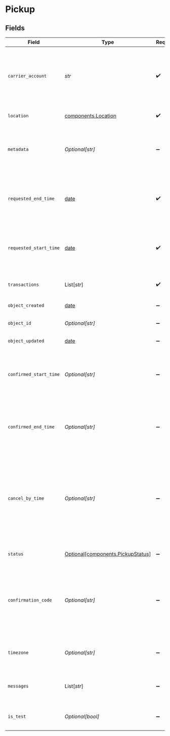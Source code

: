 # Pickup


## Fields

| Field                                                                                                                                                                                                                                             | Type                                                                                                                                                                                                                                              | Required                                                                                                                                                                                                                                          | Description                                                                                                                                                                                                                                       | Example                                                                                                                                                                                                                                           |
| ------------------------------------------------------------------------------------------------------------------------------------------------------------------------------------------------------------------------------------------------- | ------------------------------------------------------------------------------------------------------------------------------------------------------------------------------------------------------------------------------------------------- | ------------------------------------------------------------------------------------------------------------------------------------------------------------------------------------------------------------------------------------------------- | ------------------------------------------------------------------------------------------------------------------------------------------------------------------------------------------------------------------------------------------------- | ------------------------------------------------------------------------------------------------------------------------------------------------------------------------------------------------------------------------------------------------- |
| `carrier_account`                                                                                                                                                                                                                                 | *str*                                                                                                                                                                                                                                             | :heavy_check_mark:                                                                                                                                                                                                                                | The object ID of your USPS or DHL Express carrier account. <br/>You can retrieve this from your Rate requests or our <a href="#tag/Carrier-Accounts/">Carrier Accounts</a> endpoint.                                                              | adcfdddf8ec64b84ad22772bce3ea37a                                                                                                                                                                                                                  |
| `location`                                                                                                                                                                                                                                        | [components.Location](../../models/components/location.md)                                                                                                                                                                                        | :heavy_check_mark:                                                                                                                                                                                                                                | Location where the parcel(s) will be picked up.                                                                                                                                                                                                   |                                                                                                                                                                                                                                                   |
| `metadata`                                                                                                                                                                                                                                        | *Optional[str]*                                                                                                                                                                                                                                   | :heavy_minus_sign:                                                                                                                                                                                                                                | A string of up to 100 characters that can be filled with any additional information you <br/>want to attach to the object.                                                                                                                        |                                                                                                                                                                                                                                                   |
| `requested_end_time`                                                                                                                                                                                                                              | [date](https://docs.python.org/3/library/datetime.html#date-objects)                                                                                                                                                                              | :heavy_check_mark:                                                                                                                                                                                                                                | The latest that you requested your parcels to be available for pickup. <br/>Expressed in the timezone specified in the response.                                                                                                                  |                                                                                                                                                                                                                                                   |
| `requested_start_time`                                                                                                                                                                                                                            | [date](https://docs.python.org/3/library/datetime.html#date-objects)                                                                                                                                                                              | :heavy_check_mark:                                                                                                                                                                                                                                | The earliest that you requested your parcels to be ready for pickup. <br/>Expressed in the timezone specified in the response.                                                                                                                    |                                                                                                                                                                                                                                                   |
| `transactions`                                                                                                                                                                                                                                    | List[*str*]                                                                                                                                                                                                                                       | :heavy_check_mark:                                                                                                                                                                                                                                | The transaction(s) object ID(s) for the parcel(s) that need to be picked up.                                                                                                                                                                      | [<br/>"adcfdddf8ec64b84ad22772bce3ea37a"<br/>]                                                                                                                                                                                                    |
| `object_created`                                                                                                                                                                                                                                  | [date](https://docs.python.org/3/library/datetime.html#date-objects)                                                                                                                                                                              | :heavy_minus_sign:                                                                                                                                                                                                                                | Date and time of Pickup creation.                                                                                                                                                                                                                 |                                                                                                                                                                                                                                                   |
| `object_id`                                                                                                                                                                                                                                       | *Optional[str]*                                                                                                                                                                                                                                   | :heavy_minus_sign:                                                                                                                                                                                                                                | Unique identifier of the given Pickup object.                                                                                                                                                                                                     |                                                                                                                                                                                                                                                   |
| `object_updated`                                                                                                                                                                                                                                  | [date](https://docs.python.org/3/library/datetime.html#date-objects)                                                                                                                                                                              | :heavy_minus_sign:                                                                                                                                                                                                                                | Date and time of last Pickup update.                                                                                                                                                                                                              |                                                                                                                                                                                                                                                   |
| `confirmed_start_time`                                                                                                                                                                                                                            | *Optional[str]*                                                                                                                                                                                                                                   | :heavy_minus_sign:                                                                                                                                                                                                                                | The earliest that your parcels will be ready for pickup, confirmed by the carrier. <br/>Expressed in the timezone specified in the response.                                                                                                      | 2020-05-09T12:00:00Z                                                                                                                                                                                                                              |
| `confirmed_end_time`                                                                                                                                                                                                                              | *Optional[str]*                                                                                                                                                                                                                                   | :heavy_minus_sign:                                                                                                                                                                                                                                | The latest that your parcels will be available for pickup, confirmed by the carrier. <br/>Expressed in the timezone specified in the response.                                                                                                    | 2020-05-09T23:59:59.999Z                                                                                                                                                                                                                          |
| `cancel_by_time`                                                                                                                                                                                                                                  | *Optional[str]*                                                                                                                                                                                                                                   | :heavy_minus_sign:                                                                                                                                                                                                                                | The latest time to cancel a pickup. Expressed in the timezone specified in the response. <br/>To cancel a pickup, you will need to contact the carrier directly. <br/>The ability to cancel a pickup through Shippo may be released in future iterations. | 2020-05-09T08:00:00Z                                                                                                                                                                                                                              |
| `status`                                                                                                                                                                                                                                          | [Optional[components.PickupStatus]](../../models/components/pickupstatus.md)                                                                                                                                                                      | :heavy_minus_sign:                                                                                                                                                                                                                                | Indicates the status of the pickup.                                                                                                                                                                                                               | CONFIRMED                                                                                                                                                                                                                                         |
| `confirmation_code`                                                                                                                                                                                                                               | *Optional[str]*                                                                                                                                                                                                                                   | :heavy_minus_sign:                                                                                                                                                                                                                                | Pickup's confirmation code returned by the carrier. <br/>To edit or cancel a pickup, you will need to contact USPS or DHL Express directly and provide your `confirmation_code`.                                                                  | WTC310058750                                                                                                                                                                                                                                      |
| `timezone`                                                                                                                                                                                                                                        | *Optional[str]*                                                                                                                                                                                                                                   | :heavy_minus_sign:                                                                                                                                                                                                                                | The pickup time windows will be in the time zone specified here, not UTC.                                                                                                                                                                         | US/Pacific                                                                                                                                                                                                                                        |
| `messages`                                                                                                                                                                                                                                        | List[*str*]                                                                                                                                                                                                                                       | :heavy_minus_sign:                                                                                                                                                                                                                                | An array containing strings of any messages generated during validation.                                                                                                                                                                          | []                                                                                                                                                                                                                                                |
| `is_test`                                                                                                                                                                                                                                         | *Optional[bool]*                                                                                                                                                                                                                                  | :heavy_minus_sign:                                                                                                                                                                                                                                | Indicates whether the object has been created in test mode.                                                                                                                                                                                       |                                                                                                                                                                                                                                                   |